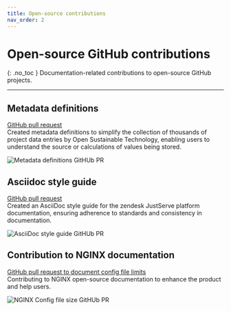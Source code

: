 ```yaml
---
title: Open-source contributions
nav_order: 2
---
```


# Open-source GitHub contributions
{: .no_toc }
Documentation-related contributions to open-source GitHub projects.

--------------------------------

## Metadata definitions
[GitHub pull request](https://github.com/protontypes/open-sustainable-technology/pull/1025) \
Created metadata definitions to simplify the collection of thousands of project data entries by Open Sustainable Technology, enabling users to understand the source or calculations of values being stored.

![Metadata definitions GitHUb PR](../images/metadata-definitions-pr.png)

## Asciidoc style guide
[GitHub pull request](https://github.com/JustServe-Resources/Documentation/pull/10) \
Created an AsciiDoc style guide for the zendesk JustServe platform documentation, ensuring adherence to standards and consistency in documentation.

![AsciiDoc style guide GitHUb PR](../images/asciidoc-style-guide-pr.png)

## Contribution to NGINX documentation
[GitHub pull request to document config file limits](https://github.com/nginx/documentation/pull/431) \
Contributing to NGINX open-source documentation to enhance the product and help users.

![NGINX Config file size GitHUb PR](../images/nginx_documentation_pr.png)